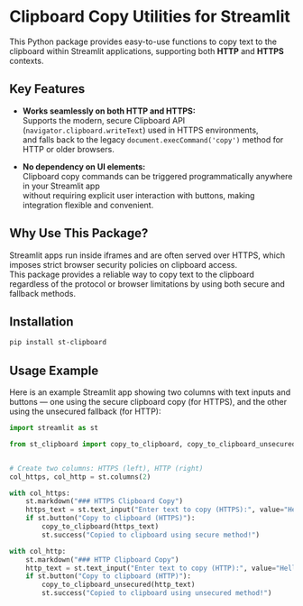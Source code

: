 # Clipboard Copy Utilities for Streamlit

This Python package provides easy-to-use functions to copy text to the clipboard
within Streamlit applications, supporting both **HTTP** and **HTTPS** contexts.

## Key Features

- **Works seamlessly on both HTTP and HTTPS:**  
  Supports the modern, secure Clipboard API (`navigator.clipboard.writeText`) used in HTTPS environments,  
  and falls back to the legacy `document.execCommand('copy')` method for HTTP or older browsers.

- **No dependency on UI elements:**  
  Clipboard copy commands can be triggered programmatically anywhere in your Streamlit app  
  without requiring explicit user interaction with buttons, making integration flexible and convenient.

## Why Use This Package?

Streamlit apps run inside iframes and are often served over HTTPS, which imposes strict browser security policies on clipboard access.  
This package provides a reliable way to copy text to the clipboard regardless of the protocol or browser limitations by using both secure and fallback methods.

## Installation

```bash
pip install st-clipboard
```

## Usage Example
Here is an example Streamlit app showing two columns with text inputs and buttons — one using the secure clipboard copy (for HTTPS), and the other using the unsecured fallback (for HTTP):

```python
import streamlit as st

from st_clipboard import copy_to_clipboard, copy_to_clipboard_unsecured


# Create two columns: HTTPS (left), HTTP (right)
col_https, col_http = st.columns(2)

with col_https:
    st.markdown("### HTTPS Clipboard Copy")
    https_text = st.text_input("Enter text to copy (HTTPS):", value="Hello HTTPS")
    if st.button("Copy to clipboard (HTTPS)"):
        copy_to_clipboard(https_text)
        st.success("Copied to clipboard using secure method!")

with col_http:
    st.markdown("### HTTP Clipboard Copy")
    http_text = st.text_input("Enter text to copy (HTTP):", value="Hello HTTP")
    if st.button("Copy to clipboard (HTTP)"):
        copy_to_clipboard_unsecured(http_text)
        st.success("Copied to clipboard using unsecured method!")

```
